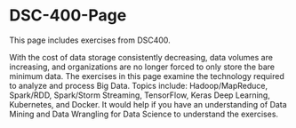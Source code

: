 # DSC-400-Page

This page includes exercises from DSC400.

With the cost of data storage consistently decreasing, data volumes are increasing, and organizations 
are no longer forced to only store the bare minimum data. The exercises in this page examine the technology 
required to analyze and process Big Data. Topics include: Hadoop/MapReduce, Spark/RDD, Spark/Storm Streaming, 
TensorFlow, Keras Deep Learning, Kubernetes, and Docker. It would help if you have an understanding of Data Mining 
and Data Wrangling for Data Science to understand the exercises.
